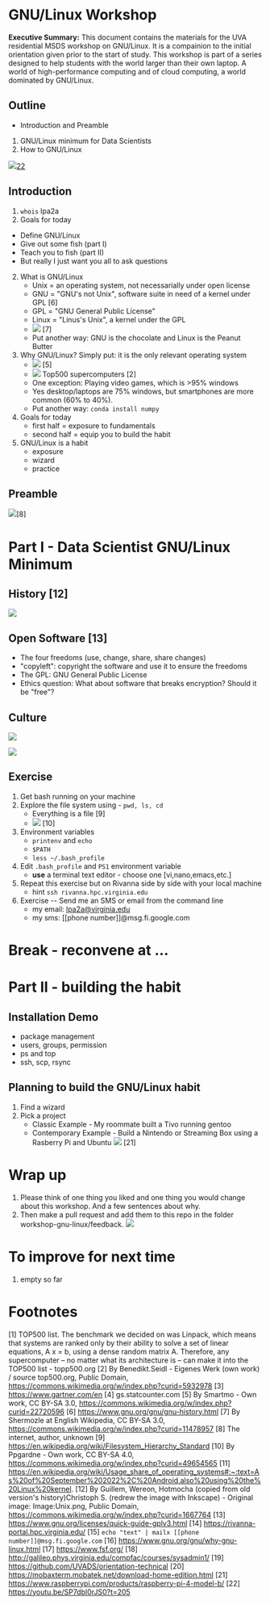 # GNU/Linux Workshop
**Executive Summary:** This document contains the materials for the UVA residential MSDS workshop on GNU/Linux. It is a compainion to the initial orientation given prior to the start of study. This workshop is part of a series designed to help students with the world larger than their own laptop. A world of high-performance computing and of cloud computing, a world dominated by GNU/Linux.

## Outline
* Introduction and Preamble
1. GNU/Linux minimum for Data Scientists
2. How to GNU/Linux

![](baby-george.png)[22](https://youtu.be/SP7dbl0rJS0?t=205)

## Introduction
1. `whois` lpa2a
2. Goals for today
* Define GNU/Linux
* Give out some fish (part I)
* Teach you to fish (part II)
* But really I just want you all to ask questions
2. What is GNU/Linux
    * Unix = an operating system, not necessarially under open license
    * GNU = "GNU's not Unix", software suite in need of a kernel under GPL [6]
    * GPL = "GNU General Public License"
    * Linux = "Linus's Unix", a kernel under the GPL
    * ![](Linux_0_12.jpg) [7]
    * Put another way: GNU is the chocolate and Linux is the Peanut Butter
3. Why GNU/Linux? Simply put: it is the only relevant operating system
    * ![](World_Wide_Smartphone_Sales.png) [5]
    * ![](Operating_systems_used_on_top_500_supercomputers.svg) Top500 supercomputers [2]
    * One exception: Playing video games, which is >95% windows
    * Yes desktop/laptops are 75% windows, but smartphones are more common (60% to 40%).
    * Put another way: `conda install numpy`
4. Goals for today
    * first half = exposure to fundamentals
    * second half = equip you to build the habit
5. GNU/Linux is a habit
    * exposure
    * wizard
    * practice

## Preamble
![](programmer-life.png)[8]

# Part I - Data Scientist GNU/Linux Minimum

## History [12]
![](Unix_timeline.en.svg) 
## Open Software [13]
* The four freedoms (use, change, share, share changes)
* "copyleft": copyright the software and use it to ensure the freedoms
* The GPL: GNU General Public License
* Ethics question: What about software that breaks encryption? Should it be "free"?

## Culture
![](linux-culture1.jpg)

![](linux-culture2.jpg)

## Exercise
1. Get bash running on your machine
2. Explore the file system using - `pwd, ls, cd`
    * Everything is a file [9]
    * ![](Standard-unix-filesystem-hierarchy.svg) [10]
3. Environment variables
    * `printenv` and `echo`
    * `$PATH`
    * `less ~/.bash_profile`
4. Edit `.bash_profile` and `PS1` environment variable
    * **use** a terminal text editor - choose one [vi,nano,emacs,etc.]
5. Repeat this exercise but on Rivanna side by side with your local machine
    * hint `ssh rivanna.hpc.virginia.edu`
5. Exercise -- Send me an SMS or email from the command line
    * my email: lpa2a@virginia.edu
    * my sms: [[phone number]]@msg.fi.google.com

# Break - reconvene at ...

# Part II - building the habit

## Installation Demo
* package management
* users, groups, permission
* ps and top
* ssh, scp, rsync

## Planning to build the GNU/Linux habit
1. Find a wizard
2. Pick a project
    * Classic Example - My roommate built a Tivo running gentoo
    * Contemporary Example - Build a Nintendo or Streaming Box using a Rasberry Pi and Ubuntu ![](rasp.png) [21]

# Wrap up
1. Please think of one thing you liked and one thing you would change about this workshop. And a few sentences about why.
2. Then make a pull request and add them to this repo in the folder workshop-gnu-linux/feedback.
![](swanson-please.png)

# To improve for next time
1. empty so far

# Footnotes
[1]  TOP500 list. The benchmark we decided on was Linpack, which means that systems are ranked only by their ability to solve a set of linear equations, A x = b, using a dense random matrix A. Therefore, any supercomputer – no matter what its architecture is – can make it into the TOP500 list - topp500.org
[2] By Benedikt.Seidl - Eigenes Werk (own work) / source top500.org, Public Domain, https://commons.wikimedia.org/w/index.php?curid=5932978
[3] https://www.gartner.com/en
[4] gs.statcounter.com
[5] By Smartmo - Own work, CC BY-SA 3.0, https://commons.wikimedia.org/w/index.php?curid=22720596
[6] https://www.gnu.org/gnu/gnu-history.html
[7] By Shermozle at English Wikipedia, CC BY-SA 3.0, https://commons.wikimedia.org/w/index.php?curid=11478957
[8] The internet, author, unknown
[9] https://en.wikipedia.org/wiki/Filesystem_Hierarchy_Standard
[10] By Ppgardne - Own work, CC BY-SA 4.0, https://commons.wikimedia.org/w/index.php?curid=49654565
[11] https://en.wikipedia.org/wiki/Usage_share_of_operating_systems#:~:text=As%20of%20September%202022%2C%20Android,also%20using%20the%20Linux%20kernel.
[12] By Guillem, Wereon, Hotmocha (copied from old version&#039;s history)Christoph S. (redrew the image with Inkscape) - Original image: Image:Unix.png, Public Domain, https://commons.wikimedia.org/w/index.php?curid=1667764
[13] https://www.gnu.org/licenses/quick-guide-gplv3.html
[14] https://rivanna-portal.hpc.virginia.edu/
[15] `echo "text" | mailx [[phone number]]@msg.fi.google.com`
[16] https://www.gnu.org/gnu/why-gnu-linux.html 
[17] https://www.fsf.org/ 
[18] http://galileo.phys.virginia.edu/compfac/courses/sysadmin1/ 
[19] https://github.com/UVADS/orientation-technical 
[20] https://mobaxterm.mobatek.net/download-home-edition.html
[21] https://www.raspberrypi.com/products/raspberry-pi-4-model-b/
[22] https://youtu.be/SP7dbl0rJS0?t=205

